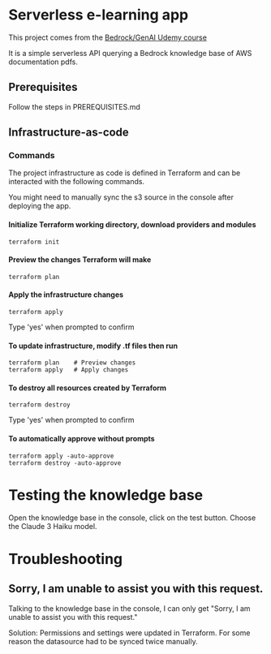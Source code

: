 # Serverless e-learning app

This project comes from the [Bedrock/GenAI Udemy course](https://www.udemy.com/course/amazon-bedrock-aws-generative-ai-beginner-to-advanced)

It is a simple serverless API querying a Bedrock knowledge base of AWS documentation pdfs.

## Prerequisites

Follow the steps in PREREQUISITES.md

## Infrastructure-as-code

### Commands

The project infrastructure as code is defined in Terraform and can be interacted with the following commands.

You might need to manually sync the s3 source in the console after deploying the app.

#### Initialize Terraform working directory, download providers and modules

    terraform init

#### Preview the changes Terraform will make

    terraform plan

#### Apply the infrastructure changes

    terraform apply

Type 'yes' when prompted to confirm

#### To update infrastructure, modify .tf files then run

    terraform plan    # Preview changes
    terraform apply   # Apply changes

#### To destroy all resources created by Terraform

    terraform destroy
    
Type 'yes' when prompted to confirm

#### To automatically approve without prompts

    terraform apply -auto-approve
    terraform destroy -auto-approve

# Testing the knowledge base

Open the knowledge base in the console, click on the test button. Choose the Claude 3 Haiku model.


# Troubleshooting

## Sorry, I am unable to assist you with this request.

Talking to the knowledge base in the console, I can only get "Sorry, I am unable to assist you with this request."

Solution: Permissions and settings were updated in Terraform. For some reason the datasource had to be synced twice manually.